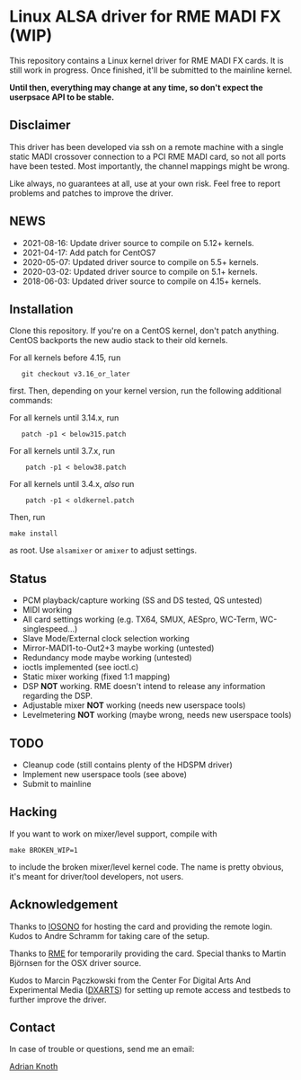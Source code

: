 # Linux ALSA driver for RME MADI FX (WIP)

This repository contains a Linux kernel driver for RME MADI FX cards. It is
still work in progress. Once finished, it'll be submitted to the mainline
kernel.

**Until then, everything may change at any time, so don't expect the userpsace
API to be stable.**

## Disclaimer

This driver has been developed via ssh on a remote machine with a single static
MADI crossover connection to a PCI RME MADI card, so not all ports have been
tested. Most importantly, the channel mappings might be wrong.

Like always, no guarantees at all, use at your own risk. Feel free to report
problems and patches to improve the driver.

## NEWS

* 2021-08-16: Update driver source to compile on 5.12+ kernels.
* 2021-04-17: Add patch for CentOS7
* 2020-05-07: Updated driver source to compile on 5.5+ kernels.
* 2020-03-02: Updated driver source to compile on 5.1+ kernels.
* 2018-06-03: Updated driver source to compile on 4.15+ kernels.

## Installation

Clone this repository. If you're on a CentOS kernel, don't patch anything.
CentOS backports the new audio stack to their old kernels.

For all kernels before 4.15, run

```
   git checkout v3.16_or_later
```

first. Then, depending on your kernel version, run the following additional
commands:

For all kernels until 3.14.x, run

```
   patch -p1 < below315.patch
```

For all kernels until 3.7.x, run

```
    patch -p1 < below38.patch
```

For all kernels until 3.4.x, *also* run

```
    patch -p1 < oldkernel.patch
```

Then, run

    make install

as root. Use `alsamixer` or `amixer` to adjust settings.

## Status

*   PCM playback/capture working (SS and DS tested, QS untested)
*   MIDI working
*   All card settings working (e.g. TX64, SMUX, AESpro, WC-Term,
    WC-singlespeed...)
*   Slave Mode/External clock selection working
*   Mirror-MADI1-to-Out2+3 maybe working (untested)
*   Redundancy mode maybe working (untested)
*   ioctls implemented (see ioctl.c)
*   Static mixer working (fixed 1:1 mapping)
*   DSP **NOT** working. RME doesn't intend to release any information regarding
    the DSP.
*   Adjustable mixer **NOT** working (needs new userspace tools)
*   Levelmetering **NOT** working (maybe wrong, needs new userspace tools)

## TODO

*   Cleanup code (still contains plenty of the HDSPM driver)
*   Implement new userspace tools (see above)
*   Submit to mainline

## Hacking

If you want to work on mixer/level support, compile with

`make BROKEN_WIP=1`

to include the broken mixer/level kernel code. The name is pretty obvious, it's
meant for driver/tool developers, not users.

## Acknowledgement

Thanks to [IOSONO](http://www.iosono-sound.com/) for hosting the card and
providing the remote login. Kudos to Andre Schramm for taking care of the setup.

Thanks to [RME](http://www.rme-audio.com) for temporarily providing the card.
Special thanks to Martin Björnsen for the OSX driver source.

Kudos to Marcin Pączkowski from the Center For Digital Arts And Experimental
Media ([DXARTS](http://www.dxarts.washington.edu/)) for setting up remote access
and testbeds to further improve the driver.

## Contact

In case of trouble or questions, send me an email:

[Adrian Knoth](mailto:adi@drcomp.erfurt.thur.de)
